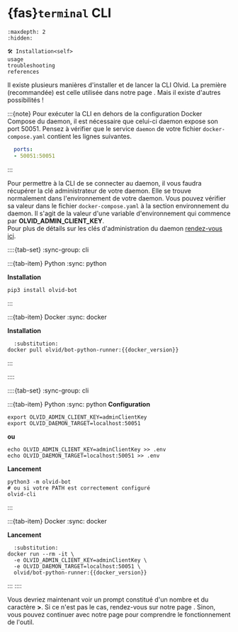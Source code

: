 # {fas}`terminal` CLI

```{toctree}
:maxdepth: 2
:hidden:

🛠️ Installation<self>
usage
troubleshooting
references
```

Il existe plusieurs manières d'installer et de lancer la CLI Olvid. La première (recommandée) est celle utilisée dans notre page [](/index).
Mais il existe d'autres possibilités !

:::{note}
Pour exécuter la CLI en dehors de la configuration Docker Compose du daemon, il est nécessaire que celui-ci daemon expose son port 50051.
Pensez à vérifier que le service `daemon` de votre fichier `docker-compose.yaml` contient les lignes suivantes.
```yaml
  ports:
  - 50051:50051
```
:::

Pour permettre à la CLI de se connecter au daemon, il vous faudra récupérer la clé administrateur de votre daemon.
Elle se trouve normalement dans l'environnement de votre daemon. Vous pouvez vérifier sa valeur dans le fichier `docker-compose.yaml` à la section environnement du daemon.
Il s'agit de la valeur d'une variable d'environnement qui commence par **OLVID_ADMIN_CLIENT_KEY**.  
Pour plus de détails sur les clés d'administration du daemon [rendez-vous ici](/daemon/options.md#clés-client-administrateur).

::::{tab-set}
:sync-group: cli

:::{tab-item} Python
:sync: python

**Installation**
```shell
pip3 install olvid-bot
```
:::

:::{tab-item} Docker
:sync: docker

**Installation**
```{code-block}} shell
  :substitution:
docker pull olvid/bot-python-runner:{{docker_version}}
```
:::

::::

::::{tab-set}
:sync-group: cli

:::{tab-item} Python
:sync: python
**Configuration**
```shell
export OLVID_ADMIN_CLIENT_KEY=adminClientKey
export OLVID_DAEMON_TARGET=localhost:50051
```

**ou**

```shell
echo OLVID_ADMIN_CLIENT_KEY=adminClientKey >> .env
echo OLVID_DAEMON_TARGET=localhost:50051 >> .env
```

**Lancement**
```shell
python3 -m olvid-bot
# ou si votre PATH est correctement configuré
olvid-cli
```

:::

:::{tab-item} Docker
:sync: docker

**Lancement**
```{code-block} shell
  :substitution:
docker run --rm -it \
  -e OLVID_ADMIN_CLIENT_KEY=adminClientKey \
  -e OLVID_DAEMON_TARGET=localhost:50051 \
  olvid/bot-python-runner:{{docker_version}}
```
:::
::::

Vous devriez maintenant voir un prompt constitué d'un nombre et du caractère **>**. Si ce n'est pas le cas, rendez-vous sur notre page [](/cli/troubleshooting).
Sinon, vous pouvez continuer avec notre page [](/cli/usage) pour comprendre le fonctionnement de l'outil.
